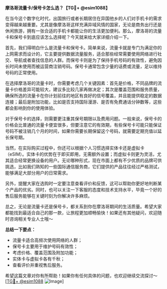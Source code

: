 **摩洛哥流量卡/保号卡怎么选？【TG💪+ @esim1088】**

在当今这个数字化时代，出国旅行或者长期居住在异国他乡的人们对手机卡的需求变得越来越重要。尤其是像摩洛哥这样充满异域风情的国家，无论是商务出行还是休闲旅游，拥有一张合适的手机卡都能让你的生活更加便利。那么，摩洛哥的流量卡和保号卡到底应该怎么选择呢？今天就来给大家详细介绍一下。

首先，我们得明白什么是流量卡和保号卡。简单来说，流量卡就是专门为满足你的上网需求而设计的，它主要提供数据流量服务，适合那些经常需要使用网络进行社交、导航或者查找信息的人群。而保号卡则是为了保持手机号码的有效性，避免因长时间未使用而被运营商注销号码。保号卡通常包含少量的话费或流量，足以维持号码的正常使用。

在选择摩洛哥的流量卡时，你需要考虑几个关键因素：首先是价格，不同品牌的流量卡价格差异可能较大，建议多比较几家再做决定；其次是覆盖范围和服务质量，确保所选的流量卡在你计划前往的地区有良好的信号覆盖，并且能提供稳定的数据连接；最后是附加功能，比如是否支持国际漫游、是否有免费通话分钟数等，这些都会影响到你的使用体验。

对于保号卡的选择，则需要更注重其保号期限以及费用问题。一般来说，保号卡的价格会比普通的流量卡便宜很多，但要注意它的有效期，有些保号卡可能只能保证号码不被注销几个月的时间，如果你需要长期保留这个号码，就需要定期充值以延长保号期。

当然，在实际购买过程中，你还可以根据个人习惯选择实体卡还是虚拟卡（eSIM）。实体卡的优势在于即买即用，无需额外设置；而虚拟卡则更为灵活，尤其适合经常更换设备的用户。无论哪种形式，现在市面上都有不少优质的品牌可供挑选，比如我们熟知的一些国际通信服务商，它们提供的产品往往经过严格测试，能够满足大部分用户的日常需求。

另外，提醒大家在选购时一定要注意查看评价和反馈，这可以帮助你更好地判断某个产品的优劣。同时，也可以关注一下客服的态度和技术支持水平，毕竟一个好的售后服务能够在关键时刻为你解决许多麻烦。

总之，无论是流量卡还是保号卡，都关系到你在摩洛哥期间的生活质量。希望大家都能找到最适合自己的那一款，让旅程更加顺畅愉快！如果还有其他疑问，欢迎随时咨询相关专业人士哦～

**总结一下要点：**
- 流量卡适合高频次使用网络的人群；
- 保号卡主要用于维护号码有效性；
- 考虑价格、覆盖范围及附加功能；
- 实体卡与虚拟卡各有千秋；
- 查看评价并重视售后服务。

希望这篇文章对你有所帮助！如果你有任何具体的问题，也欢迎继续交流探讨～ [[TG💪+ @esim1088](https://t.me/s/esim1088) ![Image](https://i.postimg.cc/4NQfJmqS/Snipaste-2025-05-13-00-14-12.png)]